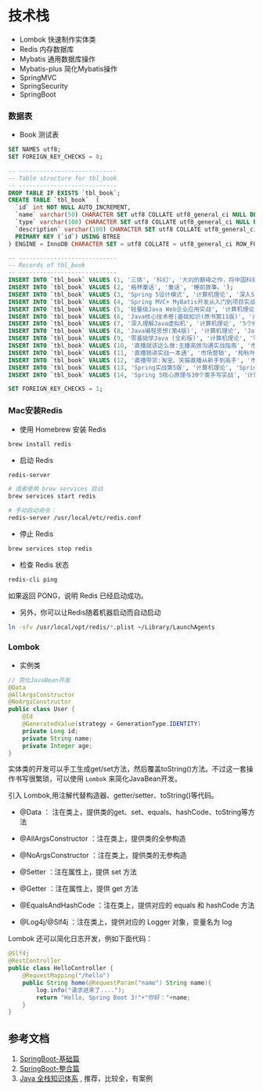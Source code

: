 # 技术栈

- Lombok 快速制作实体类
- Redis 内存数据库
- Mybatis 通用数据库操作
- Mybatis-plus 简化Mybatis操作
- SpringMVC
- SpringSecurity
- SpringBoot

### 数据表

- Book 测试表

```sql
SET NAMES utf8;
SET FOREIGN_KEY_CHECKS = 0;

-- ----------------------------
-- Table structure for tbl_book
-- ----------------------------
DROP TABLE IF EXISTS `tbl_book`;
CREATE TABLE `tbl_book`  (
  `id` int NOT NULL AUTO_INCREMENT,
  `name` varchar(50) CHARACTER SET utf8 COLLATE utf8_general_ci NULL DEFAULT NULL,
  `type` varchar(100) CHARACTER SET utf8 COLLATE utf8_general_ci NULL DEFAULT NULL,
  `description` varchar(100) CHARACTER SET utf8 COLLATE utf8_general_ci NULL DEFAULT NULL,
  PRIMARY KEY (`id`) USING BTREE
) ENGINE = InnoDB CHARACTER SET = utf8 COLLATE = utf8_general_ci ROW_FORMAT = Dynamic;

-- ----------------------------
-- Records of tbl_book
-- ----------------------------
INSERT INTO `tbl_book` VALUES (1, '三体', '科幻', '大刘的巅峰之作，将中国科幻推向世界舞台。总共分为三部曲：《地球往事》、《黑暗森林》、《死神永生》。');
INSERT INTO `tbl_book` VALUES (2, '格林童话', '童话', '睡前故事。');
INSERT INTO `tbl_book` VALUES (3, 'Spring 5设计模式', '计算机理论', '深入Spring源码剖析Spring源码中蕴含的10大设计模式');
INSERT INTO `tbl_book` VALUES (4, 'Spring MVC+ MyBatis开发从入门到项目实战', '计算机理论', '全方位解析面向Web应用的轻量级框架,带你成为Spring MVC开发高手');
INSERT INTO `tbl_book` VALUES (5, '轻量级Java Web企业应用实战', '计算机理论', '源码级剖析Spring框架,适合已掌握Java基础的读者');
INSERT INTO `tbl_book` VALUES (6, 'Java核心技术卷|基础知识(原书第11版)', '计算机理论', 'Core Java第11版，Jolt大奖获奖作品，针对Java SE9、10、 11全面更新');
INSERT INTO `tbl_book` VALUES (7, '深入理解Java虚拟机', '计算机理论', '5个维度全面剖析JVM,面试知识点全覆盖');
INSERT INTO `tbl_book` VALUES (8, 'Java编程思想(第4版)', '计算机理论', 'Java学习必读经典殿堂级著作!赢得了全球程序员的广泛赞誉');
INSERT INTO `tbl_book` VALUES (9, '零基础学Java (全彩版)', '计算机理论', '零基础自学编程的入门]图书，由浅入深，详解Java语言的编程思想和核心技术');
INSERT INTO `tbl_book` VALUES (10, '直播就该这么做:主播高效沟通实战指南', '市场营销', '李子柒、李佳琦、薇娅成长为网红的秘密都在书中');
INSERT INTO `tbl_book` VALUES (11, '直播销讲实战一本通', '市场营销', '和秋叶一起学系列网络营销书籍');
INSERT INTO `tbl_book` VALUES (12, '直播带货:淘宝、天猫直播从新手到高手', '市场营销', '一本教你如何玩转直播的书， 10堂课轻松实现带货月入3W+');
INSERT INTO `tbl_book` VALUES (13, 'Spring实战第5版', '计算机理论', 'Spring入门经典教程,深入理解Spring原理技术内幕');
INSERT INTO `tbl_book` VALUES (14, 'Spring 5核心原理与30个类手写实战', '计算机理论', '十年沉淀之作，写Spring精华思想');

SET FOREIGN_KEY_CHECKS = 1;
```

### Mac安装Redis

- 使用 Homebrew 安装 Redis

```bash
brew install redis
```

- 启动 Redis

```bash
redis-server

# 或者使用 brew services 启动
brew services start redis

# 手动启动命令：
redis-server /usr/local/etc/redis.conf
```

- 停止 Redis

```bash
brew services stop redis
```

- 检查 Redis 状态

```bash
redis-cli ping
```

如果返回 PONG，说明 Redis 已经启动成功。

- 另外，你可以让Redis随着机器启动而自动启动

```bash
ln -sfv /usr/local/opt/redis/*.plist ~/Library/LaunchAgents
```

### Lombok

- 实例类

```java
// 简化JavaBean开发
@Data
@AllArgsConstructor
@NoArgsConstructor
public class User {
    @Id
    @GeneratedValue(strategy = GenerationType.IDENTITY)
    private Long id;
    private String name;
    private Integer age;
}
```

实体类的开发可以手工生成get/set方法，然后覆盖toString()方法。不过这一套操作书写很繁琐，可以使用 `Lombok` 来简化JavaBean开发。

引入 Lombok,用注解代替构造器、getter/setter、toString()等代码。

- @Data ： 注在类上，提供类的get、set、equals、hashCode、toString等方法

- @AllArgsConstructor ：注在类上，提供类的全参构造

- @NoArgsConstructor ：注在类上，提供类的无参构造

- @Setter ：注在属性上，提供 set 方法

- @Getter ：注在属性上，提供 get 方法

- @EqualsAndHashCode ：注在类上，提供对应的 equals 和 hashCode 方法

- @Log4j/@Slf4j ：注在类上，提供对应的 Logger 对象，变量名为 log

Lombok 还可以简化日志开发，例如下面代码：

```java
@Slf4j
@RestController
public class HelloController {
    @RequestMapping("/hello")
    public String home(@RequestParam("name") String name){
        log.info("请求进来了....");
        return "Hello, Spring Boot 3!"+"你好："+name;
    }
}
```


## 参考文档

1. [SpringBoot-基础篇](https://jwt1399.top/posts/33757.html)
2. [SpringBoot-整合篇](https://jwt1399.top/posts/58591.html)
3. [Java 全栈知识体系](https://pdai.tech) , 推荐，比较全，有案例